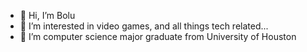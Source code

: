 - 👋 Hi, I’m Bolu
- 👀 I’m interested in video games, and all things tech related...
- 🌱 I’m computer science major graduate from University of Houston


<!---
AfricanBolu/AfricanBolu is a ✨ special ✨ repository because its `README.md` (this file) appears on your GitHub profile.
You can click the Preview link to take a look at your changes.
--->
